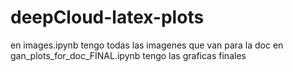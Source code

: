 # deepCloud-latex-plots


en images.ipynb tengo todas las imagenes que van para la doc
en gan_plots_for_doc_FINAL.ipynb tengo las graficas finales